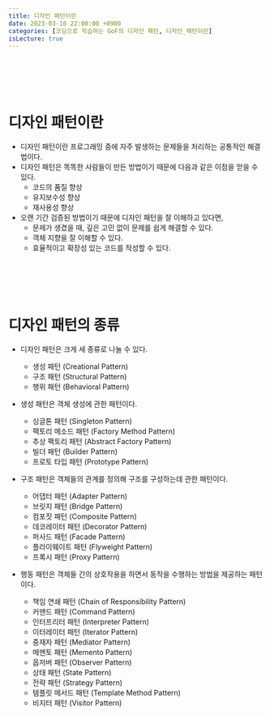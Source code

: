 ```yaml
---
title: 디자인 패턴이란
date: 2023-03-16 22:00:00 +0900
categories: [코딩으로 학습하는 GoF의 디자인 패턴, 디자인_패턴이란]
isLecture: true
---
```


<br/>
<br/>
<br/>
<br/>

# 디자인 패턴이란

- 디자인 패턴이란 프로그래밍 중에 자주 발생하는 문제들을 처리하는 공통적인 해결법이다.
- 디자인 패턴은 똑똑한 사람들이 만든 방법이기 때문에 다음과 같은 이점을 얻을 수 있다.
  - 코드의 품질 향상
  - 유지보수성 향상
  - 재사용성 향상
- 오랜 기간 검증된 방법이기 때문에 디자인 패턴을 잘 이해하고 있다면,
  - 문제가 생겼을 때, 깊은 고민 없이 문제를 쉽게 해결할 수 있다.
  - 객체 지향을 잘 이해할 수 있다.
  - 효율적이고 확장성 있는 코드를 작성할 수 있다.

<br/>
<br/>
<br/>
<br/>

# 디자인 패턴의 종류

- 디자인 패턴은 크게 세 종류로 나눌 수 있다.
  - 생성 패턴 (Creational Pattern)
  - 구조 패턴 (Structural Pattern)
  - 행위 패턴 (Behavioral Pattern)

- 생성 패턴은 객체 생성에 관한 패턴이다.
  - 싱글톤 패턴 (Singleton Pattern)
  - 팩토리 메소드 패턴 (Factory Method Pattern)
  - 추상 팩토리 패턴 (Abstract Factory Pattern)
  - 빌더 패턴 (Builder Pattern)
  - 프로토 타입 패턴 (Prototype Pattern)

- 구조 패턴은 객체들의 관계를 정의해 구조를 구성하는데 관한 패턴이다.
  - 어댑터 패턴 (Adapter Pattern)
  - 브릿지 패턴 (Bridge Pattern)
  - 컴포짓 패턴 (Composite Pattern)
  - 데코레이터 패턴 (Decorator Pattern)
  - 퍼사드 패턴 (Facade Pattern)
  - 플라이웨이트 패턴 (Flyweight Pattern)
  - 프록시 패턴 (Proxy Pattern)

- 행동 패턴은 객체들 간의 상호작용을 하면서 동작을 수행하는 방법을 제공하는 패턴이다.
  - 책임 연쇄 패턴 (Chain of Responsibility Pattern)
  - 커맨드 패턴 (Command Pattern)
  - 인터프리터 패턴 (Interpreter Pattern)
  - 이터레이터 패턴 (Iterator Pattern)
  - 중재자 패턴 (Mediator Pattern)
  - 메멘토 패턴 (Memento Pattern)
  - 옵저버 패턴 (Observer Pattern)
  - 상태 패턴 (State Pattern)
  - 전략 패턴 (Strategy Pattern)
  - 템플릿 메서드 패턴 (Template Method Pattern)
  - 비지터 패턴 (Visitor Pattern)



<br/>
<br/>
<br/>
<br/>
